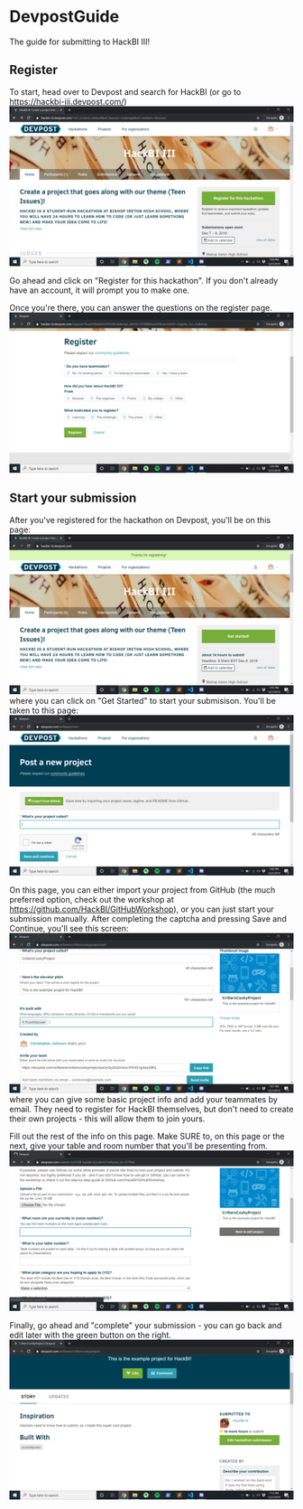 # DevpostGuide
The guide for submitting to HackBI III!

## Register
To start, head over to Devpost and search for HackBI (or go to https://hackbi-iii.devpost.com/)
![screenshots/HomePage.png](screenshots/HomePage.png)

Go ahead and click on "Register for this hackathon". If you don't already have an account, it will prompt you to make one.

Once you're there, you can answer the questions on the register page.
![screenshots/Register.png](screenshots/Register.png)

## Start your submission
After you've registered for the hackathon on Devpost, you'll be on this page:
![screenshots/Start.png](screenshots/Start.png)
where you can click on "Get Started" to start your submisison. You'll be taken to this page:
![screenshots/BasicInfo.png](screenshots/BasicInfo.png)

On this page, you can either import your project from GitHub (the much preferred option, check out the workshop at https://github.com/HackBI/GitHubWorkshop), or you can just start your submission manually. After completing the captcha and pressing Save and Continue, you'll see this screen:
![screenshots/Team.png](screenshots/Team.png)
where you can give some basic project info and add your teammates by email. They need to register for HackBI themselves, but don't need to create their own projects - this will allow them to join yours.

Fill out the rest of the info on this page. Make SURE to, on this page or the next, give your table and room number that you'll be presenting from.
![screenshots/ImportantQuestions.png](screenshots/ImportantQuestions.png)

Finally, go ahead and "complete" your submission - you can go back and edit later with the green button on the right.
![screenshots/Edit.png](screenshots/Edit.png)
